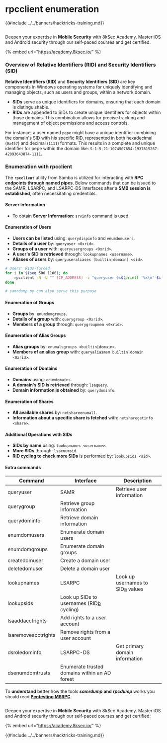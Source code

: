 # rpcclient enumeration

{{#include ../../banners/hacktricks-training.md}}

<figure><img src="/images/image (2).png" alt=""><figcaption></figcaption></figure>

Deepen your expertise in **Mobile Security** with 8kSec Academy. Master iOS and Android security through our self-paced courses and get certified:

{% embed url="https://academy.8ksec.io/" %}

### Overview of Relative Identifiers (RID) and Security Identifiers (SID)

**Relative Identifiers (RID)** and **Security Identifiers (SID)** are key components in Windows operating systems for uniquely identifying and managing objects, such as users and groups, within a network domain.

- **SIDs** serve as unique identifiers for domains, ensuring that each domain is distinguishable.
- **RIDs** are appended to SIDs to create unique identifiers for objects within those domains. This combination allows for precise tracking and management of object permissions and access controls.

For instance, a user named `pepe` might have a unique identifier combining the domain's SID with his specific RID, represented in both hexadecimal (`0x457`) and decimal (`1111`) formats. This results in a complete and unique identifier for pepe within the domain like: `S-1-5-21-1074507654-1937615267-42093643874-1111`.

### **Enumeration with rpcclient**

The **`rpcclient`** utility from Samba is utilized for interacting with **RPC endpoints through named pipes**. Below commands that can be issued to the SAMR, LSARPC, and LSARPC-DS interfaces after a **SMB session is established**, often necessitating credentials.

#### Server Information

- To obtain **Server Information**: `srvinfo` command is used.

#### Enumeration of Users

- **Users can be listed** using: `querydispinfo` and `enumdomusers`.
- **Details of a user** by: `queryuser <0xrid>`.
- **Groups of a user** with: `queryusergroups <0xrid>`.
- **A user's SID is retrieved** through: `lookupnames <username>`.
- **Aliases of users** by: `queryuseraliases [builtin|domain] <sid>`.

```bash
# Users' RIDs-forced
for i in $(seq 500 1100); do
    rpcclient -N -U "" [IP_ADDRESS] -c "queryuser 0x$(printf '%x\n' $i)" | grep "User Name\|user_rid\|group_rid" && echo "";
done

# samrdump.py can also serve this purpose
```

#### Enumeration of Groups

- **Groups** by: `enumdomgroups`.
- **Details of a group** with: `querygroup <0xrid>`.
- **Members of a group** through: `querygroupmem <0xrid>`.

#### Enumeration of Alias Groups

- **Alias groups** by: `enumalsgroups <builtin|domain>`.
- **Members of an alias group** with: `queryaliasmem builtin|domain <0xrid>`.

#### Enumeration of Domains

- **Domains** using: `enumdomains`.
- **A domain's SID is retrieved** through: `lsaquery`.
- **Domain information is obtained** by: `querydominfo`.

#### Enumeration of Shares

- **All available shares** by: `netshareenumall`.
- **Information about a specific share is fetched** with: `netsharegetinfo <share>`.

#### Additional Operations with SIDs

- **SIDs by name** using: `lookupnames <username>`.
- **More SIDs** through: `lsaenumsid`.
- **RID cycling to check more SIDs** is performed by: `lookupsids <sid>`.

#### **Extra commands**

| **Command**         | **Interface**                                                                                                                                     | **Description**                                                                                                                           |
| ------------------- | ------------------------------------------------------------------------------------------------------------------------------------------------- | ----------------------------------------------------------------------------------------------------------------------------------------- |
| queryuser           | SAMR                                                                                                                                              | Retrieve user information                                                                                                                 |
| querygroup          | Retrieve group information                                                                                                                        |                                                                                                                                           |
| querydominfo        | Retrieve domain information                                                                                                                       |                                                                                                                                           |
| enumdomusers        | Enumerate domain users                                                                                                                            |                                                                                                                                           |
| enumdomgroups       | Enumerate domain groups                                                                                                                           |                                                                                                                                           |
| createdomuser       | Create a domain user                                                                                                                              |                                                                                                                                           |
| deletedomuser       | Delete a domain user                                                                                                                              |                                                                                                                                           |
| lookupnames         | LSARPC                                                                                                                                            | Look up usernames to SID[a](https://learning.oreilly.com/library/view/network-security-assessment/9781491911044/ch08.html#ch08fn8) values |
| lookupsids          | Look up SIDs to usernames (RID[b](https://learning.oreilly.com/library/view/network-security-assessment/9781491911044/ch08.html#ch08fn9) cycling) |                                                                                                                                           |
| lsaaddacctrights    | Add rights to a user account                                                                                                                      |                                                                                                                                           |
| lsaremoveacctrights | Remove rights from a user account                                                                                                                 |                                                                                                                                           |
| dsroledominfo       | LSARPC-DS                                                                                                                                         | Get primary domain information                                                                                                            |
| dsenumdomtrusts     | Enumerate trusted domains within an AD forest                                                                                                     |                                                                                                                                           |

To **understand** better how the tools _**samrdump**_ **and** _**rpcdump**_ works you should read [**Pentesting MSRPC**](../135-pentesting-msrpc.md).

<figure><img src="/images/image (2).png" alt=""><figcaption></figcaption></figure>

Deepen your expertise in **Mobile Security** with 8kSec Academy. Master iOS and Android security through our self-paced courses and get certified:

{% embed url="https://academy.8ksec.io/" %}

{{#include ../../banners/hacktricks-training.md}}


